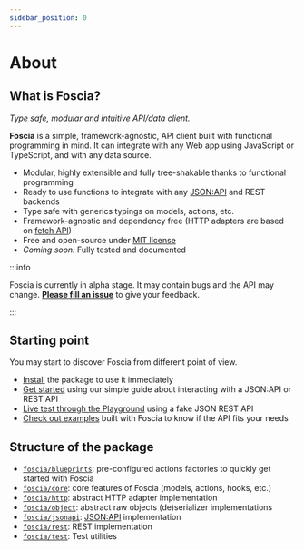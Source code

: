 ```yaml
---
sidebar_position: 0
---
```


# About

## What is Foscia?

_Type safe, modular and intuitive API/data client._

**Foscia** is a simple, framework-agnostic, API client built with functional
programming in mind. It can integrate with any Web app using JavaScript or
TypeScript, and with any data source.

-   Modular, highly extensible and fully tree-shakable thanks to functional
    programming
-   Ready to use functions to integrate with any
    [JSON:API](https://jsonapi.org/) and REST backends
-   Type safe with generics typings on models, actions, etc.
-   Framework-agnostic and dependency free (HTTP adapters are based on
    [fetch API](https://developer.mozilla.org/en-US/docs/Web/API/Fetch_API))
-   Free and open-source under
    [MIT license](https://opensource.org/licenses/MIT)
-   _Coming soon:_ Fully tested and documented

:::info

Foscia is currently in alpha stage. It may contain bugs and the API may change.
[**Please fill an issue**](https://github.com/paul-thebaud/foscia/issues) to
give your feedback.

:::

## Starting point

You may start to discover Foscia from different point of view.

-   [Install](/docs/installation) the package to use it immediately
-   [Get started](/docs/getting-started) using our simple guide about
    interacting with a JSON:API or REST API
-   [Live test through the Playground](https://stackblitz.com/edit/foscia?file=playground.ts)
    using a fake JSON REST API
-   [Check out examples](/docs/category/examples) built with Foscia to know if
    the API fits your needs

## Structure of the package

-   [`foscia/blueprints`](/docs/reference/api/modules/blueprints):
    pre-configured actions factories to quickly get started with Foscia
-   [`foscia/core`](/docs/reference/api/modules/core): core features of Foscia
    (models, actions, hooks, etc.)
-   [`foscia/http`](/docs/reference/api/modules/http): abstract HTTP adapter
    implementation
-   [`foscia/object`](/docs/reference/api/modules/object): abstract raw objects
    (de)serializer implementations
-   [`foscia/jsonapi`](/docs/reference/api/modules/jsonapi):
    [JSON:API](https://jsonapi.org) implementation
-   [`foscia/rest`](/docs/reference/api/modules/rest): REST implementation
-   [`foscia/test`](/docs/reference/api/modules/test): Test utilities
